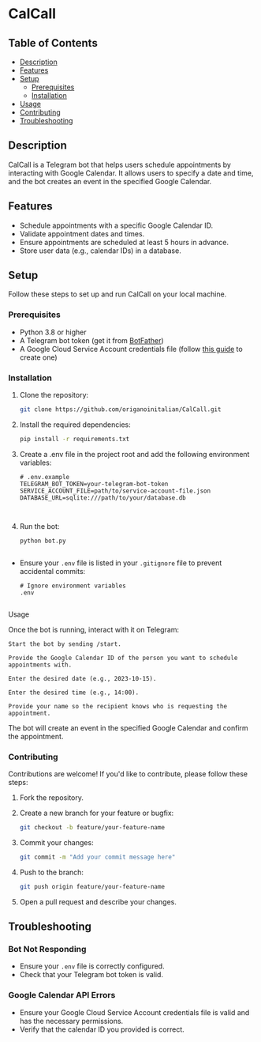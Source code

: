 # CalCall

## Table of Contents
- [Description](#description)
- [Features](#features)
- [Setup](#setup)
  - [Prerequisites](#prerequisites)
  - [Installation](#installation)
- [Usage](#usage)
- [Contributing](#contributing)
- [Troubleshooting](#troubleshooting)

## Description
CalCall is a Telegram bot that helps users schedule appointments by interacting with Google Calendar. It allows users to specify a date and time, and the bot creates an event in the specified Google Calendar.



## Features
- Schedule appointments with a specific Google Calendar ID.
- Validate appointment dates and times.
- Ensure appointments are scheduled at least 5 hours in advance.
- Store user data (e.g., calendar IDs) in a database.

## Setup
Follow these steps to set up and run CalCall on your local machine.

### Prerequisites
- Python 3.8 or higher
- A Telegram bot token (get it from [BotFather](https://core.telegram.org/bots#botfather))
- A Google Cloud Service Account credentials file (follow [this guide](https://developers.google.com/workspace/guides/create-credentials#service-account) to create one)

### Installation
1. Clone the repository:
   ```bash
   git clone https://github.com/origanoinitalian/CalCall.git


2. Install the required dependencies:
    ```bash
    pip install -r requirements.txt

3. Create a .env file in the project root and add the following environment variables:
    ```plaintext
    # .env.example
    TELEGRAM_BOT_TOKEN=your-telegram-bot-token
    SERVICE_ACCOUNT_FILE=path/to/service-account-file.json
    DATABASE_URL=sqlite:///path/to/your/database.db



5. Run the bot:
    ```bash
    python bot.py
    


- Ensure your `.env` file is listed in your `.gitignore` file to prevent accidental commits:
  ```plaintext
  # Ignore environment variables
  .env


Usage

Once the bot is running, interact with it on Telegram:

    Start the bot by sending /start.

    Provide the Google Calendar ID of the person you want to schedule appointments with.

    Enter the desired date (e.g., 2023-10-15).

    Enter the desired time (e.g., 14:00).

    Provide your name so the recipient knows who is requesting the appointment.

The bot will create an event in the specified Google Calendar and confirm the appointment.



### Contributing

Contributions are welcome! If you'd like to contribute, please follow these steps:

1. Fork the repository.

2. Create a new branch for your feature or bugfix:
    ```bash
    git checkout -b feature/your-feature-name

3. Commit your changes:
    ```bash
    git commit -m "Add your commit message here"

4. Push to the branch:
    ```bash
    git push origin feature/your-feature-name

5. Open a pull request and describe your changes.



## Troubleshooting

### Bot Not Responding
- Ensure your `.env` file is correctly configured.
- Check that your Telegram bot token is valid.

### Google Calendar API Errors
- Ensure your Google Cloud Service Account credentials file is valid and has the necessary permissions.
- Verify that the calendar ID you provided is correct.
